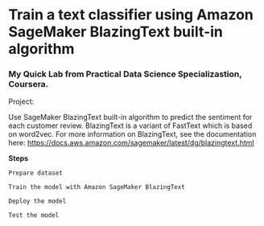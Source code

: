 # Train a text classifier using Amazon SageMaker BlazingText built-in algorithm

### My Quick Lab from Practical Data Science Specializastion, Coursera.

Project:

Use SageMaker BlazingText built-in algorithm to predict the sentiment for each customer review. BlazingText is a variant of FastText which is based on word2vec. For more information on BlazingText, see the documentation here:  https://docs.aws.amazon.com/sagemaker/latest/dg/blazingtext.html

**Steps**

    Prepare dataset

    Train the model with Amazon SageMaker BlazingText

    Deploy the model

    Test the model

